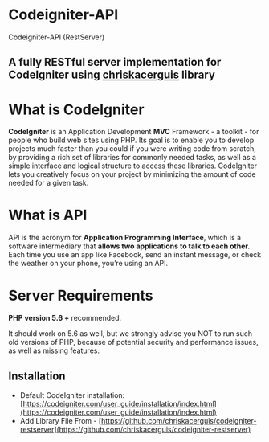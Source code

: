 # Codeigniter-API
 Codeigniter-API (RestServer)

## A fully RESTful server implementation for CodeIgniter using [chriskacerguis](https://github.com/chriskacerguis/codeigniter-restserver) library

# What is CodeIgniter

**CodeIgniter** is an Application Development **MVC** Framework - a toolkit - for people who build web sites using PHP. Its goal is to enable you to develop projects much faster than you could if you were writing code from scratch, by providing a rich set of libraries for commonly needed tasks, as well as a simple interface and logical structure to access these libraries. CodeIgniter lets you creatively focus on your project by minimizing the amount of code needed for a given task.

# What is API 

API is the acronym for **Application Programming Interface**, which is a software intermediary that **allows two applications to talk to each other.** Each time you use an app like Facebook, send an instant message, or check the weather on your phone, you’re using an API.

# Server Requirements

**PHP version 5.6 +** recommended.

It should work on 5.6 as well, but we strongly advise you NOT to run such old versions of PHP, because of potential security and performance issues, as well as missing features.



## Installation

-   Default CodeIgniter installation:  [https://codeigniter.com/user_guide/installation/index.html](https://codeigniter.com/user_guide/installation/index.html)
- Add Library File From - 
[https://github.com/chriskacerguis/codeigniter-restserver](https://github.com/chriskacerguis/codeigniter-restserver)


